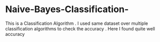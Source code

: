 # Naive-Bayes-Classification-
 This is a Classification Algorithm . I used same dataset over multiple classification algorithms to check the accuracy . Here I found quite well accuracy
